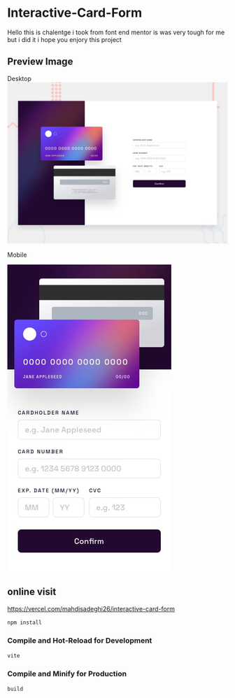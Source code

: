 # Interactive-Card-Form
Hello this is chalentge i took from font end mentor is was very tough for me but i did it i hope you enjory this project

## Preview Image
Desktop
![Design preview for the interactive card form](./design/desktop-preview.jpg)

Mobile 

![Design preview for the interactive card form](./design/mobile-design.jpg)
## online visit
https://vercel.com/mahdisadeghi26/interactive-card-form

```sh
npm install
```

### Compile and Hot-Reload for Development

```sh
vite
```

### Compile and Minify for Production

```sh
build
```
